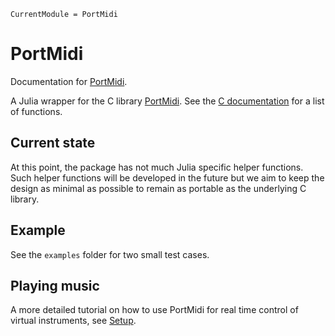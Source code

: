 ```@meta
CurrentModule = PortMidi
```

# PortMidi

Documentation for [PortMidi](https://github.com/SteffenPL/PortMidi.jl).

A Julia wrapper for the C library [PortMidi](https://github.com/PortMidi/portmidi). 
See the [C documentation](https://portmidi.github.io/portmidi_docs/) for a list of functions. 

## Current state

At this point, the package has not much Julia specific helper functions. Such helper functions will be developed in the future but we aim to keep the design as minimal as possible to remain as portable as the underlying C library.

## Example

See the `examples` folder for two small test cases. 

## Playing music

A more detailed tutorial on how to use PortMidi for real time control of virtual instruments, see  [Setup](./setup).